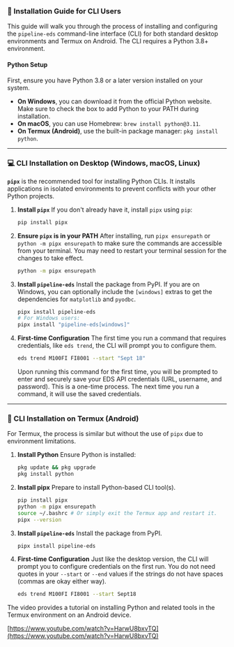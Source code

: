 ### 🚀 Installation Guide for CLI Users

This guide will walk you through the process of installing and configuring the `pipeline-eds` command-line interface (CLI) for both standard desktop environments and Termux on Android. The CLI requires a Python 3.8+ environment.

#### **Python Setup**

First, ensure you have Python 3.8 or a later version installed on your system.

  * **On Windows**, you can download it from the official Python website. Make sure to check the box to add Python to your PATH during installation.
  * **On macOS**, you can use Homebrew: `brew install python@3.11`.
  * **On Termux (Android)**, use the built-in package manager: `pkg install python`.

-----

### 💻 CLI Installation on Desktop (Windows, macOS, Linux)

**`pipx`** is the recommended tool for installing Python CLIs. It installs applications in isolated environments to prevent conflicts with your other Python projects.

1.  **Install `pipx`**
    If you don't already have it, install `pipx` using `pip`:
    ```bash
    pip install pipx
    ```
2.  **Ensure `pipx` is in your PATH**
    After installing, run `pipx ensurepath` or `python -m pipx ensurepath` to make sure the commands are accessible from your terminal. You may need to restart your terminal session for the changes to take effect.
    ```bash
	python -m pipx ensurepath
    ```
3.  **Install `pipeline-eds`**
    Install the package from PyPI. If you are on Windows, you can optionally include the `[windows]` extras to get the dependencies for `matplotlib` and `pyodbc`.
    ```bash
    pipx install pipeline-eds
    # For Windows users:
    pipx install "pipeline-eds[windows]"
    ```
4.  **First-time Configuration**
    The first time you run a command that requires credentials, like `eds trend`, the CLI will prompt you to configure them.
    ```bash
    eds trend M100FI FI8001 --start "Sept 18"
    ```
    Upon running this command for the first time, you will be prompted to enter and securely save your EDS API credentials (URL, username, and password). This is a one-time process. The next time you run a command, it will use the saved credentials.

-----

### 📱 CLI Installation on Termux (Android)

For Termux, the process is similar but without the use of `pipx` due to environment limitations.

1.  **Install Python**
    Ensure Python is installed:
    ```bash
	pkg update && pkg upgrade
    pkg install python
    ```
2.  **Install pipx**
    Prepare to install Python-based CLI tool(s).
    ```bash
    pip install pipx
	python -m pipx ensurepath
	source ~/.bashrc # Or simply exit the Termux app and restart it.
	pipx --version
    ```
3.  **Install `pipeline-eds`**
    Install the package from PyPI.
    ```bash
    pipx install pipeline-eds
	```
4.  **First-time Configuration**
    Just like the desktop version, the CLI will prompt you to configure credentials on the first run. You do not need quotes in your `--start` or `--end` values if the strings do not have spaces (commas are okay either way).
    ```bash
    eds trend M100FI FI8001 --start Sept18
    ```

The video provides a tutorial on installing Python and related tools in the Termux environment on an Android device.

[https://www.youtube.com/watch?v=HarwU8bxvTQ](https://www.youtube.com/watch?v=HarwU8bxvTQ)
